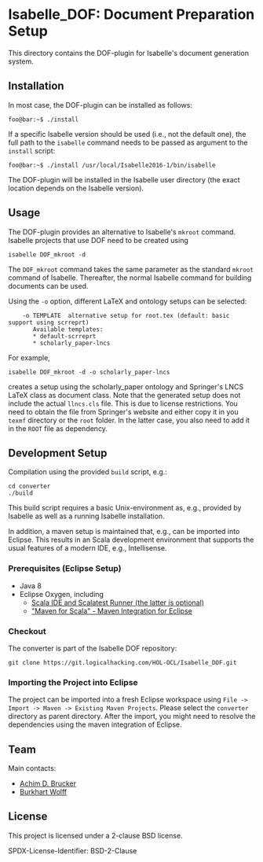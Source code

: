 # Isabelle_DOF: Document Preparation Setup

This directory contains the DOF-plugin for Isabelle's 
document generation system. 

## Installation 

In most case, the DOF-plugin can be installed as follows:
```console 
foo@bar:~$ ./install
```
If a specific Isabelle version should be used (i.e., not the default 
one), the full path to the ``isabelle`` command needs to be passed as 
argument to the ``install`` script:
```console 
foo@bar:~$ ./install /usr/local/Isabelle2016-1/bin/isabelle
```

The DOF-plugin will be installed in the Isabelle user directory 
(the exact location depends on the Isabelle version). 

## Usage

The DOF-plugin provides an alternative to Isabelle's ``mkroot`` command.
Isabelle projects that use DOF need to be created using
```console 
isabelle DOF_mkroot -d 
```
The ``DOF_mkroot`` command takes the same parameter as the standard
``mkroot`` command of Isabelle. Thereafter, the normal Isabelle 
command for building documents can be used. 

Using the ``-o`` option, different LaTeX and ontology setups can be
selected:
```console 
    -o TEMPLATE  alternative setup for root.tex (default: basic support using scrreprt)
       Available templates:
       * default-scrreprt
       * scholarly_paper-lncs
```
For example, 
```console 
isabelle DOF_mkroot -d -o scholarly_paper-lncs
```
creates a setup using the scholarly_paper ontology and Springer's
LNCS LaTeX class as document class. Note that the generated setup
does not include the actual ``llncs.cls`` file. This is due to
license restrictions. You need to obtain the file from Springer's
website and either copy it in you ``texmf`` directory or the ``root``
folder. In the latter case, you also need to add it in the ``ROOT`` file
as dependency.


## Development Setup

Compilation using the provided ``build`` script, e.g.: 
```console
cd converter
./build
```
This build script requires a basic Unix-environment as, e.g., provided
by Isabelle as well as a running Isabelle installation. 

In addition, a maven setup is maintained that, e.g., can be imported
into Eclipse. This results in an Scala development environment that
supports the usual features of a modern IDE, e.g., Intellisense. 

### Prerequisites (Eclipse Setup)

* Java 8
* Eclipse Oxygen, including
  * [Scala IDE and Scalatest Runner (the latter is optional)](http://download.scala-ide.org/sdk/lithium/e47/scala212/stable/site)
  * ["Maven for Scala" - Maven Integration for Eclipse](http://alchim31.free.fr/m2e-scala/update-site)

### Checkout

The converter is part of the Isabelle DOF repository:
```console
git clone https://git.logicalhacking.com/HOL-OCL/Isabelle_DOF.git
```

### Importing the Project into Eclipse

The project  can be imported into a fresh Eclipse workspace using 
`File -> Import -> Maven -> Existing Maven Projects`. Please select
the ``converter`` directory as parent directory. After the import, you
might need to resolve the dependencies using the maven integration of 
Eclipse.

## Team

Main contacts:
* [Achim D. Brucker](http://www.brucker.ch/)
* [Burkhart Wolff](https://www.lri.fr/~wolff/)

## License

This project is licensed under a 2-clause BSD license.

SPDX-License-Identifier: BSD-2-Clause
